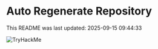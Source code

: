 # Auto Regenerate Repository

This README was last updated: 2025-09-15 09:44:33

 ![TryHackMe](https://tryhackme.com/badge/533634)